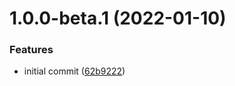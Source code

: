 # 1.0.0-beta.1 (2022-01-10)


### Features

* initial commit ([62b9222](https://github.com/coinset/coinbase/commit/62b9222863c173aba9ecc59494d0c625ee7f2dcf))
